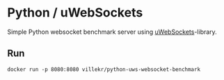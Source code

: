 # Python / uWebSockets

Simple Python websocket benchmark server using [uWebSockets](https://pypi.org/project/uWebSockets/)-library.

## Run

```
docker run -p 8080:8080 villekr/python-uws-websocket-benchmark
```
  